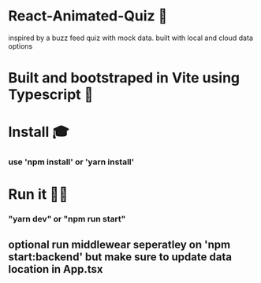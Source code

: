 # React-Animated-Quiz 🥳
inspired by a buzz feed quiz with mock data. built with local and cloud data options

# Built and bootstraped in Vite using Typescript 🔬

# Install 🎓
###  use 'npm install'  or  'yarn install'

# Run it 🦄🚀
###  "yarn dev" or "npm run start"

## optional run middlewear seperatley on 'npm start:backend' but make sure to update data location in App.tsx 


